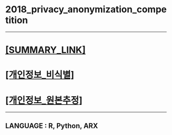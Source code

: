 # 2018_privacy_anonymization_competition

----

# [[SUMMARY_LINK]](https://github.com/zel0rd/2018_privacy_anonymization_competition/blob/master/Summary.md)

# [[개인정보_비식별]](https://github.com/zel0rd/2018_privacy_anonymization_competition/tree/master/1.예선)

# [[개인정보_원본추정]](https://github.com/zel0rd/2018_privacy_anonymization_competition/tree/master/2.본선)

----

## LANGUAGE : R, Python, ARX
